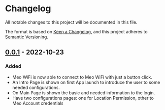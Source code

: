 # Changelog
All notable changes to this project will be documented in this file.

The format is based on [Keep a Changelog](https://keepachangelog.com/en/1.0.0/),
and this project adheres to [Semantic Versioning](https://semver.org/spec/v2.0.0.html).

## [0.0.1] - 2022-10-23
### Added
- Meo WiFi is now able to connect to Meo WiFi with just a button click.
- An Intro Page is shown on first App launch to introduce the user to some needed configurations.
- On Main Page is shown the basic and needed information to the login.
- Have two configurations pages: one for Location Permission, other to Meo Account credentials

[0.0.1]: https://github.com/Darguima/meo-wifi-auto-login/releases/tag/v0.0.1